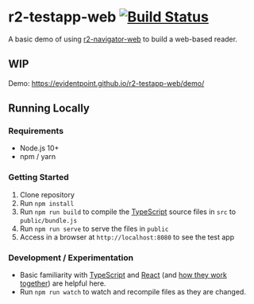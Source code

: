 # r2-testapp-web [![Build Status](https://travis-ci.com/evidentpoint/r2-testapp-web.svg?branch=master)](https://travis-ci.com/evidentpoint/r2-testapp-web)

A basic demo of using [r2-navigator-web](https://github.com/evidentpoint/r2-navigator-web) to build a web-based reader.

## WIP

Demo: https://evidentpoint.github.io/r2-testapp-web/demo/

## Running Locally

### Requirements

* Node.js 10+
* npm / yarn

### Getting Started

1. Clone repository
2. Run `npm install`
3. Run `npm run build` to compile the [TypeScript](https://www.typescriptlang.org/) source files in `src` to `public/bundle.js`
4. Run `npm run serve` to serve the files in `public`
5. Access in a browser at `http://localhost:8080` to see the test app

### Development / Experimentation

* Basic familiarity with [TypeScript](https://www.typescriptlang.org/) and [React](https://reactjs.org/) (and [how they work together](https://www.typescriptlang.org/docs/handbook/react-&-webpack.html)) are helpful here.
* Run `npm run watch` to watch and recompile files as they are changed.

